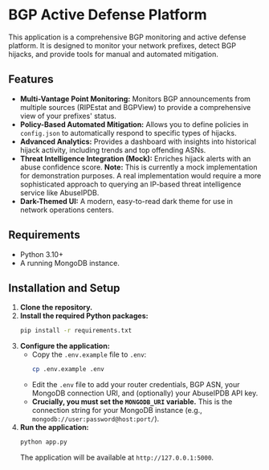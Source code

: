 # BGP Active Defense Platform

This application is a comprehensive BGP monitoring and active defense platform. It is designed to monitor your network prefixes, detect BGP hijacks, and provide tools for manual and automated mitigation.

## Features

*   **Multi-Vantage Point Monitoring:** Monitors BGP announcements from multiple sources (RIPEstat and BGPView) to provide a comprehensive view of your prefixes' status.
*   **Policy-Based Automated Mitigation:** Allows you to define policies in `config.json` to automatically respond to specific types of hijacks.
*   **Advanced Analytics:** Provides a dashboard with insights into historical hijack activity, including trends and top offending ASNs.
*   **Threat Intelligence Integration (Mock):** Enriches hijack alerts with an abuse confidence score. **Note:** This is currently a mock implementation for demonstration purposes. A real implementation would require a more sophisticated approach to querying an IP-based threat intelligence service like AbuseIPDB.
*   **Dark-Themed UI:** A modern, easy-to-read dark theme for use in network operations centers.

## Requirements

*   Python 3.10+
*   A running MongoDB instance.

## Installation and Setup

1.  **Clone the repository.**
2.  **Install the required Python packages:**
    ```bash
    pip install -r requirements.txt
    ```
3.  **Configure the application:**
    *   Copy the `.env.example` file to `.env`:
        ```bash
        cp .env.example .env
        ```
    *   Edit the `.env` file to add your router credentials, BGP ASN, your MongoDB connection URI, and (optionally) your AbuseIPDB API key.
    *   **Crucially, you must set the `MONGODB_URI` variable.** This is the connection string for your MongoDB instance (e.g., `mongodb://user:password@host:port/`).
4.  **Run the application:**
    ```bash
    python app.py
    ```
    The application will be available at `http://127.0.0.1:5000`.